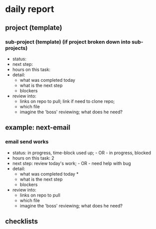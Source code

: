 # daily report

## project (template)
### sub-project (template) (if project broken down into sub-projects)
* status: 
* next step:
* hours on this task: 
* detail: 
  * what was completed today
  * what is the next step
  * blockers
* review into: 
  * links on repo to pull; link if need to clone repo;
  * which file
  * imagine the 'boss' reviewing; what does he need?

## example: next-email
### email send works
* status: in progress, time-block used up; - OR - in progress, blocked
* hours on this task: 2
* next step: review today's work; - OR - need help with bug
* detail: 
  * what was completed today
    * 
  * what is the next step
  * blockers
* review into: 
  * links on repo to pull
  * which file
  * imagine the 'boss' reviewing; what does he need?

## checklists
